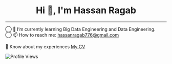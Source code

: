 <div align="center">
  <h1>Hi 👋, I'm Hassan Ragab</h1>
  <hr>
</div>

◯ 🌱 I’m currently learning Big Data Engineering and Data Engineering.  
◯ 📫 How to reach me: hassanragab776@gmail.com

📄 Know about my experiences [My CV](https://drive.google.com/drive/folders/1nVxOBbRAO9FLSS__mMwtuANHlEACdlS-?usp=drive_link)

![Profile Views](https://shields.io/badge/Visitors-HassanRagabb-blue?style=flat-square)
